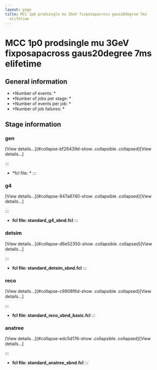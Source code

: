 ```yaml
---
layout: page
title: MCC 1p0 prodsingle mu 3GeV fixposapacross gaus20degree 7ms
  elifetime
---
```




MCC 1p0 prodsingle mu 3GeV fixposapacross gaus20degree 7ms elifetime
============================================================================================================================================================



General information 
----------------------------------------------------------

-   \*Number of events: \*
-   \*Number of jobs per stage: \*
-   \*Number of events per job: \*
-   \*Number of job failures: \*



Stage information 
------------------------------------------------------



### gen 

[View details\...]{#collapse-bf26439d-show .collapsible
.collapsed}[View details\...]

::: 
-   \*fcl file: \*
:::



### g4 

[View details\...]{#collapse-947a6740-show .collapsible
.collapsed}[View details\...]

::: 
-   **fcl file: standard\_g4\_sbnd.fcl**
:::



### detsim 

[View details\...]{#collapse-d6e52350-show .collapsible
.collapsed}[View details\...]

::: 
-   **fcl file: standard\_detsim\_sbnd.fcl**
:::



### reco 

[View details\...]{#collapse-c9908f6d-show .collapsible
.collapsed}[View details\...]

::: 
-   **fcl file: standard\_reco\_sbnd\_basic.fcl**
:::



### anatree 

[View details\...]{#collapse-edc5d176-show .collapsible
.collapsed}[View details\...]

::: 
-   **fcl file: standard\_anatree\_sbnd.fcl**
:::
